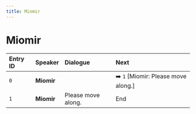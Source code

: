 ```yaml
---
title: Miomir
---
```


# Miomir


| Entry ID | Speaker | Dialogue | Next |
| :------- | :------ | :------- | :------------ |
| `0` | **Miomir** |  | ➡️ `1` \[Miomir: Please move along\.\] |
| `1` | **Miomir** | Please move along\. | End |
